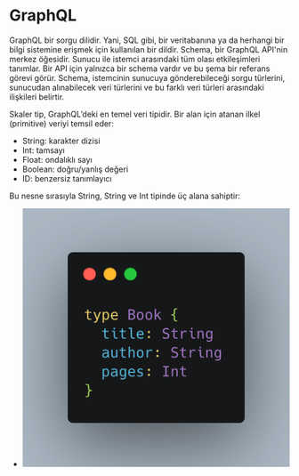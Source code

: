 # GraphQL
GraphQL bir sorgu dilidir. Yani, SQL gibi, bir veritabanına ya da herhangi bir bilgi sistemine erişmek için kullanılan bir dildir. Schema, bir GraphQL API'nin merkez öğesidir. Sunucu ile istemci arasındaki tüm olası etkileşimleri tanımlar. Bir API için yalnızca bir schema vardır ve bu şema bir referans görevi görür. Schema, istemcinin sunucuya gönderebileceği sorgu türlerini, sunucudan alınabilecek veri türlerini ve bu farklı veri türleri arasındaki ilişkileri belirtir.

Skaler tip, GraphQL’deki en temel veri tipidir. Bir alan için atanan ilkel (primitive) veriyi temsil eder:
- String: karakter dizisi
- Int: tamsayı
- Float: ondalıklı sayı
- Boolean: doğru/yanlış değeri
- ID: benzersiz tanımlayıcı

Bu nesne sırasıyla String, String ve Int tipinde üç alana sahiptir:
- ![alt text](image.png)